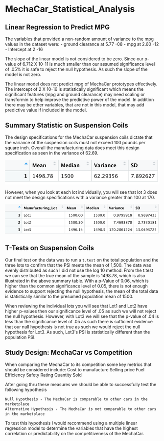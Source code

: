 # MechaCar_Statistical_Analysis

## Linear Regression to Predict MPG

The variables that provided a non-random amount of variance to the mpg values in the dataset were:
    - ground clearance at 5.77 -08
    - mpg at 2.60 -12
    - Intercept at 2 -16

The slope of the linear model is not considered to be zero.  Since our p-value of 6.712 X 10-11 is much smaller than our assumed significance level of .05% it is safe to reject the null hypothesis.  As such the slope of the model is not zero.

The linear model does not predict mpg of MechaCar prototypes effectively.  The intercept of 2 X 10-16 is statistically significant which means the significant features (mpg and ground clearance) may need scaling or transformin to help improve the predictive power of the model.  In addition there may be other variables, that are not in this model, that may add predictive value if included in the model.


## Summary Statistic on Suspension Coils
The design specifications for the MechaCar suspension coils dictate that the variance of the suspension coils must not exceed 100 pounds per square inch. Overall the manufacturing data does meet this design specification as seen in the variance of 62.69.

![Total_Summary](Total_Summary.png)

However, when you look at each lot individually, you will see that lot 3 does not meet the design specifications with a variance greater than 100 at 170.

![Lot_Summary](Lot_Summary.png)



## T-Tests on Suspension Coils
Our final test on the data was to run a `t.test` on the total population and the three lots to confirm that the PSI meets the mean of 1,500. The data was evenly distributed as such I did not use the log 10 method.   From the t.test we can see that the true mean of the sample is 1498.78, which is also illustrated in the above summary table. With a p-Value of 0.06, which is higher than the common significance level of 0.05, there is not enough evidence to support rejecting the null hypothesis, the mean of the total data is statistically similar to the presumed population mean of 1500.

When reviewing the individual lots you will see that Lot1 and Lot2 have higher p-values then our significance level of .05 as such we will not reject the null hypothesis.  However, with Lot3 we will see that the p-value of .04 is less than the significance level of .05 as such there is sufficient evidence that our null hypothesis is not true as such we would reject the null hypothesis for Lot3.  As such, Lot3's PSI is statistically different than the population PSI.


## Study Design: MechaCar vs Competition

When comparing the MechaCar to its competition some key metrics that should be considered include:
    Cost to manufacture
    Selling price
    Fuel Efficiency
    Safety Rating
    Quantity Sold

After going thru these measures we should be able to successfully test the following hypothesis

    Null Hypothesis - The MechaCar is comparable to other cars in the marketplace
    Alternative Hypothesis - The MechaCar is not comparable to other cars in the marketplace

To test this hypothesis I would recommend using a multiple linear regression model to determine the variables that have the highest correlation or predictability on the competitiveness of the MechaCar.  

